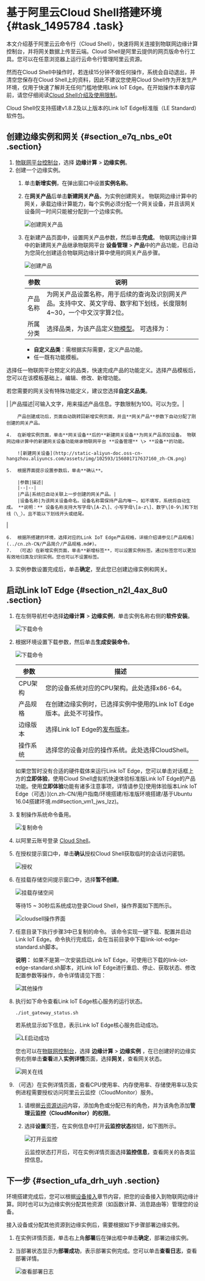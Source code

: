 # 基于阿里云Cloud Shell搭建环境 {#task_1495784 .task}

本文介绍基于阿里云云命令行（Cloud Shell），快速将网关连接到物联网边缘计算控制台，并将网关数据上传至云端。Cloud Shell是阿里云提供的网页版命令行工具。您可以在任意浏览器上运行云命令行管理阿里云资源。

然而在Cloud Shell中操作时，若连续15分钟不做任何操作，系统会自动退出，并清空您保存在Cloud Shell上的资料，因此不建议您使用Cloud Shell作为开发生产环境，仅用于快速了解并无任何门槛地使用Link IoT Edge。在开始操作本章内容前，请您仔细阅读[Cloud Shell介绍及使用限制](https://help.aliyun.com/document_detail/90256.html)。

Cloud Shell仅支持搭建v1.8.2及以上版本的Link IoT Edge标准版（LE Standard）软件包。

## 创建边缘实例和网关 {#section_e7q_nbs_e0t .section}

1.  [物联网平台控制台](http://iot.console.aliyun.com/)，选择 **边缘计算** \> **边缘实例**。
2.  创建一个边缘实例。 
    1.  单击**新增实例**，在弹出窗口中设置**实例名称**。
    2.  在**网关产品**后单击**新建网关产品**，为实例创建网关。 物联网边缘计算中的网关，承载边缘计算能力，每个实例必须分配一个网关设备，并且该网关设备同一时间只能被分配到一个边缘实例。

        ![创建网关产品](http://static-aliyun-doc.oss-cn-hangzhou.aliyuncs.com/assets/img/102593/156801717637158_zh-CN.png)

    3.  在新建产品页面中，设置网关产品参数，然后单击**完成**。 物联网边缘计算中的新建网关产品继承物联网平台 **设备管理** \> **产品**中的产品功能，已自动为您简化创建适合物联网边缘计算中使用的网关产品步骤。

        ![创建产品](http://static-aliyun-doc.oss-cn-hangzhou.aliyuncs.com/assets/img/102593/156801717637159_zh-CN.png)

        |参数|说明|
        |--|--|
        |产品名称|为网关产品设置名称，用于后续的查询及识别网关产品。支持中文、英文字母、数字和下划线，长度限制4~30，一个中文汉字算2位。|
        |所属分类|选择品类，为该产品定义[物模型](../cn.zh-CN/用户指南/产品与设备/物模型/什么是物模型.md#)。 可选择为：

         -   **自定义品类**：需根据实际需要，定义产品功能。
        -   任一既有功能模板。

选择任一物联网平台预定义的品类，快速完成产品的功能定义。选择产品模板后，您可以在该模板基础上，编辑、修改、新增功能。

 若您需要的网关没有特殊功能定义，建议您选择**自定义品类**。

 |
        |产品描述|可输入文字，用来描述产品信息。字数限制为100。可以为空。|

        产品创建成功后，页面自动跳转回新增实例页面，并且**网关产品**参数下自动分配了刚创建的网关产品。

    4.  在新增实例页面，单击**网关设备**后的**新建网关设备**为网关产品添加设备。 物联网边缘计算中的新建网关设备功能继承物联网平台 **设备管理** \> **设备**的功能。

        ![新建网关设备](http://static-aliyun-doc.oss-cn-hangzhou.aliyuncs.com/assets/img/102593/156801717637160_zh-CN.png)

    5.  根据界面提示设置参数后，单击**确认**。 

        |参数|描述|
        |--|--|
        |产品|系统已自动关联上一步创建的网关产品。|
        |设备名称|为该网关设备命名。设备名称需保持产品内唯一。如不填写，系统将自动生成。 **说明：** 设备名称支持大写字母\[A-Z\]、小写字母\[a-z\]、数字\[0-9\]和下划线（\_）。且不能以下划线开头或结尾。

 |

    6.  根据所搭建的环境，选择对应的Link IoT Edge产品规格，详细介绍请参见[产品规格](../cn.zh-CN/产品简介/产品规格.md#)。
    7.  （可选）在新增实例页面，单击**新增标签**，可以设置实例标签。通过标签您可以更加有效地归类及识别实例。您也可以不设置标签。
3.  实例参数设置完成后，单击**确定**，至此您已创建边缘实例和网关。

## 启动Link IoT Edge {#section_n2l_4ax_8u0 .section}

1.  在左侧导航栏中选择**边缘计算** \> **边缘实例**，单击实例名称右侧的**软件安装**。 

    ![下载命令](http://static-aliyun-doc.oss-cn-hangzhou.aliyuncs.com/assets/img/102593/156801717644201_zh-CN.png)

2.  根据环境设置下载参数，然后单击**生成安装命令**。 

    ![下载命令](http://static-aliyun-doc.oss-cn-hangzhou.aliyuncs.com/assets/img/103167/156801717644200_zh-CN.png)

    |参数|描述|
    |--|--|
    |CPU架构|您的设备系统对应的CPU架构。此处选择x86-64。|
    |产品规格|在创建边缘实例时，已选择实例中使用的Link IoT Edge版本。此处不可操作。|
    |边缘版本|选择Link IoT Edge的[发布版本](../cn.zh-CN/产品简介/发布历史/专业版.md#)。|
    |操作系统|选择您的设备对应的操作系统。此处选择CloudShell。|

    如果您暂时没有合适的硬件载体来运行Link IoT Edge，您可以单击对话框上方的**立即体验**，使用Cloud Shell虚拟机快速体验标准版Link IoT Edge的产品功能。使用**立即体验**功能有诸多注意事项，详情请参见[使用体验版本Link IoT Edge（可选）](cn.zh-CN/用户指南/环境搭建/标准版环境搭建/基于Ubuntu 16.04搭建环境.md#section_vm1_jws_lzz)。

3.  复制操作系统命令备用。 

    ![复制命令](http://static-aliyun-doc.oss-cn-hangzhou.aliyuncs.com/assets/img/103167/156801717644205_zh-CN.png)

4.  以阿里云账号登录 [Cloud Shell](https://shell.aliyun.com/)。
5.  在授权提示窗口中，单击**确认**授权Cloud Shell获取临时的会话访问密钥。 

    ![授权](http://static-aliyun-doc.oss-cn-hangzhou.aliyuncs.com/assets/img/135995/156801717740466_zh-CN.png)

6.  在挂载存储空间提示窗口中，选择**暂不创建**。 

    ![挂载存储空间](http://static-aliyun-doc.oss-cn-hangzhou.aliyuncs.com/assets/img/135995/156801717740467_zh-CN.png)

    等待15 ~ 30秒后系统成功登录Cloud Shell，操作界面如下图所示。

    ![cloudsell操作界面](http://static-aliyun-doc.oss-cn-hangzhou.aliyuncs.com/assets/img/135995/156801717740399_zh-CN.png)

7.  任意目录下执行步骤3中已复制的命令。 该命令实现一键下载、配置并启动Link IoT Edge。命令执行完成后，会在当前目录中下载link-iot-edge-standard.sh脚本。

    **说明：** 如果不是第一次安装启动Link IoT Edge，可使用已下载的link-iot-edge-standard.sh脚本，对Link IoT Edge进行重启、停止、获取状态、修改配置参数等操作，命令详情请见下图：

    ![其他操作](http://static-aliyun-doc.oss-cn-hangzhou.aliyuncs.com/assets/img/102593/156801717744213_zh-CN.png)

8.  执行如下命令查看Link IoT Edge核心服务的运行状态。 

    ``` {#codeblock_ach_dv9_fte}
    ./iot_gateway_status.sh
    ```

    若系统显示如下信息，表示Link IoT Edge核心服务启动成功。

    ![LE启动成功](http://static-aliyun-doc.oss-cn-hangzhou.aliyuncs.com/assets/img/135995/156801717740402_zh-CN.png)

    您也可以在[物联网控制台](http://iot.console.aliyun.com/)，选择 **边缘计算** \> **边缘实例** ，在已创建好的边缘实例右侧单击**查看**进入**实例详情**页面，选择**网关**，查看网关状态。

    ![网关在线](http://static-aliyun-doc.oss-cn-hangzhou.aliyuncs.com/assets/img/103167/156801717748660_zh-CN.png)

9.  （可选）在实例详情页面，查看CPU使用率、内存使用率、存储使用率以及实例进程需要授权访问阿里云云监控（CloudMonitor）服务。 
    1.  请根据[云资源访问](../cn.zh-CN/用户指南/云资源访问.md#)内容，添加角色或分配已有的角色，并为该角色添加**管理云监控（CloudMonitor）的权限**。
    2.  选择**设置**页签，在实例信息中打开**云监控状态**按钮，如下图所示。 

        ![打开云监控](http://static-aliyun-doc.oss-cn-hangzhou.aliyuncs.com/assets/img/102593/156801717737199_zh-CN.png)

        云监控状态打开后，可在实例详情页面选择**监控信息**，查看网关的各类监控信息。


## 下一步 {#section_ufa_drh_uyh .section}

环境搭建完成后，您可以根据[设备接入](../cn.zh-CN/用户指南/设备接入/设备接入简介.md#)章节内容，把您的设备接入到物联网边缘计算。同时也可以为边缘实例分配其他资源（如函数计算、消息路由等）管理您的设备。

接入设备或分配其他资源到边缘实例后，需要根据如下步骤部署边缘实例。

1.  在实例详情页面，单击右上角**部署**后在弹出框中单击**确定**，部署边缘实例。
2.  当部署状态显示为**部署成功**，表示部署实例完成。您可以单击**查看日志**，查看部署详情。 

    ![查看部署日志](http://static-aliyun-doc.oss-cn-hangzhou.aliyuncs.com/assets/img/301656/156801717848671_zh-CN.png)


